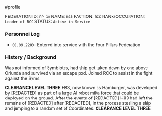 #profile 

FEDERATION ID: `FP-18`
NAME: `H83`
FACTION: `RCC`
RANK/OCCUPATION: `Leader of RCC`
STATUS: `Active in Service`

### Personnel Log
- `01.09.2200`- Entered into service with the Four Pillars Federation

### History / Background
Was not informed of Symbiotes, had ship get taken down by one above Orlunda and survived via an escape pod. Joined RCC to assist in the fight against the Syms 

**CLEARANCE LEVEL THREE**
H83, now known as Hamburger, was developed by [REDACTED] as part of a large AI robot milta force that could be deployed on the ground. After the events of [REDACTED] H83 had left the remains of [REDACTED] after [REDACTED], in the process stealing a ship and jumping to a random set of Coordinates.
**CLEARANCE LEVEL THREE**
